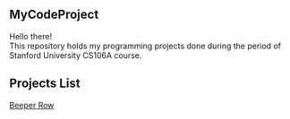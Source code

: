 ## MyCodeProject
Hello there!\
This repository holds my programming projects done during the period of Stanford University CS106A course. 


## Projects List

[Beeper Row](https://github.com/yucuan/MyCodeProject/blob/main/CS106A/BeeperRow.py)

